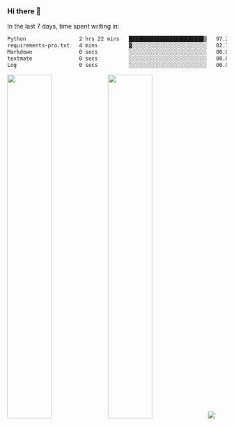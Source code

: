 ### Hi there 👋

In the last 7 days, time spent writing in:

<!--START_SECTION:waka-->

```txt
Python                 2 hrs 22 mins   ████████████████████████▒   97.22 %
requirements-pro.txt   4 mins          ▓░░░░░░░░░░░░░░░░░░░░░░░░   02.78 %
Markdown               0 secs          ░░░░░░░░░░░░░░░░░░░░░░░░░   00.00 %
textmate               0 secs          ░░░░░░░░░░░░░░░░░░░░░░░░░   00.00 %
Log                    0 secs          ░░░░░░░░░░░░░░░░░░░░░░░░░   00.00 %
```

<!--END_SECTION:waka-->

<img src="https://wakatime.com/share/@jimtje/5d0c92de-08f8-4a72-8f2f-6a9693d1e318.svg" width=45% height=45%> <img src="https://wakatime.com/share/@jimtje/501498ae-bda5-4da7-a89d-b40bcdd5556d.svg" width=45% height=45%>
![](https://hit.yhype.me/github/profile?user_id=43537315)
